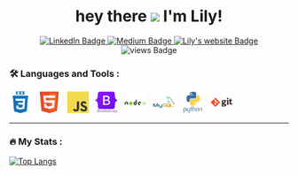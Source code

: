 <h1 align="center">
  hey there
  <img src="https://media.giphy.com/media/hvRJCLFzcasrR4ia7z/giphy.gif" width="30" />
  I'm Lily!
</h1>

<div id="badges" align="center">
  <a href="your-linkedin-URL">
    <img src="https://img.shields.io/badge/LinkedIn-blue?style=plastic&logo=linkedin&logoColor=white&logoWidth=30" alt="LinkedIn Badge"/>
  </a>
  <a href="your-youtube-URL">
    <img src="https://img.shields.io/badge/Medium-black?style=plastic&logo=medium&logoColor=white&logoWidth=30" alt="Medium Badge"/>
  </a>
  <a href="your-twitter-URL">
    <img src="https://img.shields.io/badge/Lily's website-orange?style=plastic&logoColor=white" alt="Lily's website Badge"/>
  </a>
</div>
<div align="center">
  <img src="https://komarev.com/ghpvc/?username=Liyli1122&style=flat-plastic&color=orange" alt="views Badge"/>
</div>


### :hammer_and_wrench: Languages and Tools :
<div>
  <img src="https://github.com/devicons/devicon/blob/master/icons/css3/css3-plain-wordmark.svg"  title="CSS3" alt="CSS" width="40" height="40"/>&nbsp&nbsp;
  <img src="https://github.com/devicons/devicon/blob/master/icons/html5/html5-original.svg" title="HTML5" alt="HTML" width="40" height="40"/>&nbsp&nbsp;
  <img src="https://github.com/devicons/devicon/blob/master/icons/javascript/javascript-original.svg" title="JavaScript" alt="JavaScript" width="40" height="40"/>&nbsp&nbsp;
    <img src="https://github.com/devicons/devicon/blob/master/icons/bootstrap/bootstrap-original-wordmark.svg" title="bootstrap" alt="bootstrap" width="40" height="40"/>&nbsp&nbsp;
    <img src="https://github.com/devicons/devicon/blob/master/icons/nodejs/nodejs-original-wordmark.svg" title="NodeJS" alt="NodeJS" width="40" height="40"/>&nbsp&nbsp;
  <img src="https://github.com/devicons/devicon/blob/master/icons/mysql/mysql-original-wordmark.svg" title="MySQL"  alt="MySQL" width="40" height="40"/>&nbsp&nbsp;
    <img src="https://github.com/devicons/devicon/blob/master/icons/python/python-original-wordmark.svg" title="python" alt="python" width="40" height="40"/>&nbsp&nbsp;
  <img src="https://github.com/devicons/devicon/blob/master/icons/git/git-original-wordmark.svg" title="Git" **alt="Git" width="40" height="40"/>
</div>

---
 
### :fire: My Stats :
[![Top Langs](https://github-readme-stats.vercel.app/api/top-langs/?username=Liyli1122&layout=compact&theme=vision-friendly-dark&show_icons=true)](https://github.com/anuraghazra/github-readme-stats)

